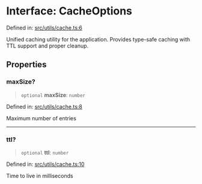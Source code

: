 # Interface: CacheOptions

Defined in: [src/utils/cache.ts:6](https://github.com/Nick2bad4u/Uptime-Watcher/blob/3cce0c3b352c8390536ca3c7399ece50a05faf18/src/utils/cache.ts#L6)

Unified caching utility for the application.
Provides type-safe caching with TTL support and proper cleanup.

## Properties

### maxSize?

> `optional` **maxSize**: `number`

Defined in: [src/utils/cache.ts:8](https://github.com/Nick2bad4u/Uptime-Watcher/blob/3cce0c3b352c8390536ca3c7399ece50a05faf18/src/utils/cache.ts#L8)

Maximum number of entries

***

### ttl?

> `optional` **ttl**: `number`

Defined in: [src/utils/cache.ts:10](https://github.com/Nick2bad4u/Uptime-Watcher/blob/3cce0c3b352c8390536ca3c7399ece50a05faf18/src/utils/cache.ts#L10)

Time to live in milliseconds

